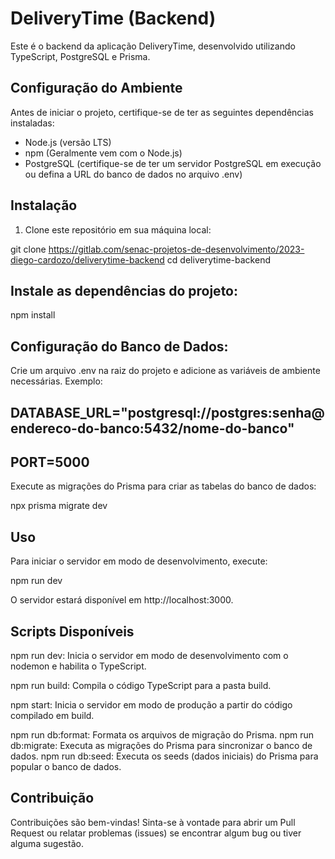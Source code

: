 # DeliveryTime (Backend)

Este é o backend da aplicação DeliveryTime, desenvolvido utilizando TypeScript, PostgreSQL e Prisma.

## Configuração do Ambiente

Antes de iniciar o projeto, certifique-se de ter as seguintes dependências instaladas:

- Node.js (versão LTS)
- npm (Geralmente vem com o Node.js)
- PostgreSQL (certifique-se de ter um servidor PostgreSQL em execução ou defina a URL do banco de dados no arquivo .env)

## Instalação

1. Clone este repositório em sua máquina local:

git clone  https://gitlab.com/senac-projetos-de-desenvolvimento/2023-diego-cardozo/deliverytime-backend
cd deliverytime-backend

## Instale as dependências do projeto:

npm install

## Configuração do Banco de Dados:

Crie um arquivo .env na raiz do projeto e adicione as variáveis de ambiente necessárias. Exemplo:
    
## DATABASE_URL="postgresql://postgres:senha@endereco-do-banco:5432/nome-do-banco"
## PORT=5000

Execute as migrações do Prisma para criar as tabelas do banco de dados:

npx prisma migrate dev

## Uso

Para iniciar o servidor em modo de desenvolvimento, execute:

npm run dev

O servidor estará disponível em http://localhost:3000.

## Scripts Disponíveis

npm run dev: Inicia o servidor em modo de desenvolvimento com o nodemon e habilita o TypeScript.

npm run build: Compila o código TypeScript para a pasta build.

npm start: Inicia o servidor em modo de produção a partir do código compilado em build.

npm run db:format: Formata os arquivos de migração do Prisma.
npm run db:migrate: Executa as migrações do Prisma para sincronizar o banco de dados.
npm run db:seed: Executa os seeds (dados iniciais) do Prisma para popular o banco de dados.

## Contribuição

Contribuições são bem-vindas! Sinta-se à vontade para abrir um Pull Request ou relatar problemas (issues) se encontrar algum bug ou tiver alguma sugestão.
